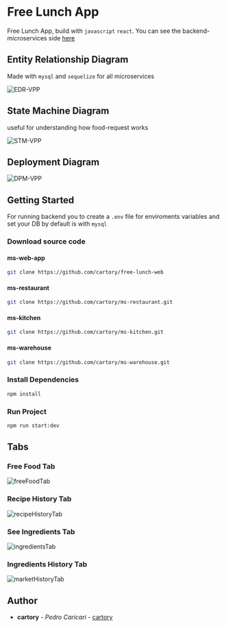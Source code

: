 # Free Lunch App

Free Lunch App, build with `javascript` `react`. You can see the backend-microservices side [here](https://github.com/cartory/ms-restaurant.git)

## Entity Relationship Diagram

Made with `mysql` and `sequelize` for all microservices

![EDR-VPP](https://cdn.discordapp.com/attachments/810375634042748948/983735286141960292/Screen_Shot_2022-06-07_at_10.12.38.png)

## State Machine Diagram

useful for understanding how food-request works

![STM-VPP](https://media.discordapp.net/attachments/810375634042748948/983737358199443536/Screen_Shot_2022-06-07_at_10.20.48.png?width=424&height=624)

## Deployment Diagram

![DPM-VPP](https://media.discordapp.net/attachments/810375634042748948/983747311257649242/Screen_Shot_2022-06-07_at_11.00.29.png?width=958&height=625)

## Getting Started

For running backend you to create a `.env` file for enviroments variables and set your DB
by default is with `mysql`

### Download source code

#### ms-web-app

```bash
git clone https://github.com/cartory/free-lunch-web
```

#### ms-restaurant

```bash
git clone https://github.com/cartory/ms-restaurant.git
```

#### ms-kitchen

```bash
git clone https://github.com/cartory/ms-kitchen.git
```

#### ms-warehouse

```bash
git clone https://github.com/cartory/ms-warehouse.git
```

### Install Dependencies

```bash
npm install
```

### Run Project

```bash
npm run start:dev
```

## Tabs

### Free Food Tab

![freeFoodTab](https://media.discordapp.net/attachments/810375634042748948/983775997876895754/Screen_Shot_2022-06-07_at_12.54.22.png?width=961&height=625)

### Recipe History Tab

![recipeHistoryTab](https://media.discordapp.net/attachments/810375634042748948/983778791857979392/Screen_Shot_2022-06-07_at_13.05.29.png?width=961&height=625)

### See Ingredients Tab

![ingredientsTab](https://media.discordapp.net/attachments/810375634042748948/983779081034301480/Screen_Shot_2022-06-07_at_13.06.42.png?width=961&height=625)

### Ingredients History Tab

![marketHistoryTab](https://cdn.discordapp.com/attachments/810375634042748948/983779143491665991/Screen_Shot_2022-06-07_at_13.06.56.png)

## Author

-   **cartory** - _Pedro Caricari_ - [cartory](https://github.com/cartory)
